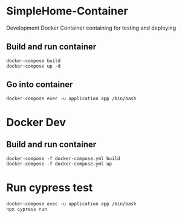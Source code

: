 # SimpleHome-Container

Development Docker Container containing for testing and deploying

## Build and run container

```shell
docker-compose build
docker-compose up -d
```

## Go into container

```shell
docker-compose exec -u application app /bin/bash
```

# Docker Dev

## Build and run container

```shell
docker-compose -f docker-compose.yml build
docker-compose -f docker-compose.yml up
```

# Run cypress test

```shell
docker-compose exec -u application app /bin/bash
npx cypress run
```
